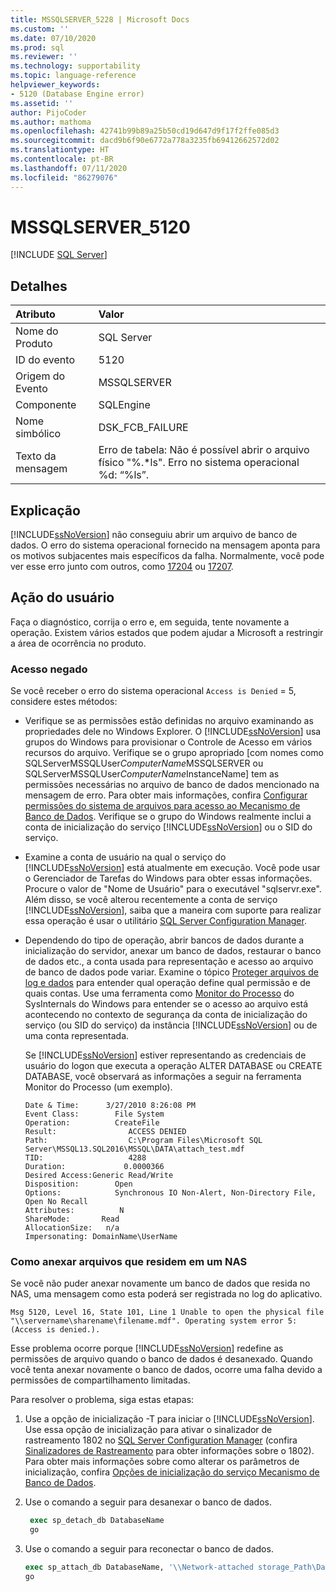 ```yaml
---
title: MSSQLSERVER_5228 | Microsoft Docs
ms.custom: ''
ms.date: 07/10/2020
ms.prod: sql
ms.reviewer: ''
ms.technology: supportability
ms.topic: language-reference
helpviewer_keywords:
- 5120 (Database Engine error)
ms.assetid: ''
author: PijoCoder
ms.author: mathoma
ms.openlocfilehash: 42741b99b89a25b50cd19d647d9f17f2ffe085d3
ms.sourcegitcommit: dacd9b6f90e6772a778a3235fb69412662572d02
ms.translationtype: HT
ms.contentlocale: pt-BR
ms.lasthandoff: 07/11/2020
ms.locfileid: "86279076"
---
```

# <a name="mssqlserver_5120"></a>MSSQLSERVER_5120
 [!INCLUDE [SQL Server](../../includes/applies-to-version/sqlserver.md)]
  
## <a name="details"></a>Detalhes  
  
| Atributo | Valor |  
| :-------- | :---- |  
|Nome do Produto|SQL Server|  
|ID do evento|5120|  
|Origem do Evento|MSSQLSERVER|  
|Componente|SQLEngine|  
|Nome simbólico|DSK_FCB_FAILURE|  
|Texto da mensagem|Erro de tabela: Não é possível abrir o arquivo físico "%.*ls". Erro no sistema operacional %d: “%ls”.|  
  
## <a name="explanation"></a>Explicação  
[!INCLUDE[ssNoVersion](../../includes/ssnoversion-md.md)] não conseguiu abrir um arquivo de banco de dados.  O erro do sistema operacional fornecido na mensagem aponta para os motivos subjacentes mais específicos da falha. Normalmente, você pode ver esse erro junto com outros, como [17204](mssqlserver-17204-database-engine-error.md) ou [17207](mssqlserver-17207-database-engine-error.md).
  
## <a name="user-action"></a>Ação do usuário  
  
  Faça o diagnóstico, corrija o erro e, em seguida, tente novamente a operação. Existem vários estados que podem ajudar a Microsoft a restringir a área de ocorrência no produto. 
  
### <a name="access-is-denied"></a>Acesso negado 
Se você receber o erro do sistema operacional `Access is Denied` = 5, considere estes métodos:
   -  Verifique se as permissões estão definidas no arquivo examinando as propriedades dele no Windows Explorer. O [!INCLUDE[ssNoVersion](../../includes/ssnoversion-md.md)] usa grupos do Windows para provisionar o Controle de Acesso em vários recursos do arquivo. Verifique se o grupo apropriado [com nomes como SQLServerMSSQLUser$ComputerName$MSSQLSERVER ou SQLServerMSSQLUser$ComputerName$InstanceName] tem as permissões necessárias no arquivo de banco de dados mencionado na mensagem de erro. Para obter mais informações, confira [Configurar permissões do sistema de arquivos para acesso ao Mecanismo de Banco de Dados](../../2014/database-engine/configure-windows/configure-file-system-permissions-for-database-engine-access.md). Verifique se o grupo do Windows realmente inclui a conta de inicialização do serviço [!INCLUDE[ssNoVersion](../../includes/ssnoversion-md.md)] ou o SID do serviço.
   -  Examine a conta de usuário na qual o serviço do [!INCLUDE[ssNoVersion](../../includes/ssnoversion-md.md)] está atualmente em execução. Você pode usar o Gerenciador de Tarefas do Windows para obter essas informações. Procure o valor de "Nome de Usuário" para o executável "sqlservr.exe". Além disso, se você alterou recentemente a conta de serviço [!INCLUDE[ssNoVersion](../../includes/ssnoversion-md.md)], saiba que a maneira com suporte para realizar essa operação é usar o utilitário [SQL Server Configuration Manager](../sql-server-configuration-manager.md). 
   -  Dependendo do tipo de operação, abrir bancos de dados durante a inicialização do servidor, anexar um banco de dados, restaurar o banco de dados etc., a conta usada para representação e acesso ao arquivo de banco de dados pode variar. Examine o tópico [Proteger arquivos de log e dados](https://docs.microsoft.com/previous-versions/sql/sql-server-2008-r2/ms189128(v=sql.105)?redirectedfrom=MSDN) para entender qual operação define qual permissão e de quais contas. Use uma ferramenta como [Monitor do Processo](https://docs.microsoft.com/sysinternals/downloads/procmon) do SysInternals do Windows para entender se o acesso ao arquivo está acontecendo no contexto de segurança da conta de inicialização do serviço (ou SID do serviço) da instância [!INCLUDE[ssNoVersion](../../includes/ssnoversion-md.md)] ou de uma conta representada.

      Se [!INCLUDE[ssNoVersion](../../includes/ssnoversion-md.md)] estiver representando as credenciais de usuário do logon que executa a operação ALTER DATABASE ou CREATE DATABASE, você observará as informações a seguir na ferramenta Monitor do Processo (um exemplo).
      
        ```
        Date & Time:      3/27/2010 8:26:08 PM
        Event Class:        File System
        Operation:          CreateFile
        Result:                ACCESS DENIED
        Path:                  C:\Program Files\Microsoft SQL Server\MSSQL13.SQL2016\MSSQL\DATA\attach_test.mdf
        TID:                   4288
        Duration:             0.0000366
        Desired Access:Generic Read/Write
        Disposition:        Open
        Options:            Synchronous IO Non-Alert, Non-Directory File, Open No Recall
        Attributes:          N
        ShareMode:       Read
        AllocationSize:   n/a
        Impersonating: DomainName\UserName
        ```
  
  
### <a name="attaching-files-that-reside-on-a-network-attached-storage"></a>Como anexar arquivos que residem em um NAS  
Se você não puder anexar novamente um banco de dados que resida no NAS, uma mensagem como esta poderá ser registrada no log do aplicativo.

`Msg 5120, Level 16, State 101, Line 1 Unable to open the physical file "\\servername\sharename\filename.mdf". Operating system error 5: (Access is denied.).`

Esse problema ocorre porque [!INCLUDE[ssNoVersion](../../includes/ssnoversion-md.md)] redefine as permissões de arquivo quando o banco de dados é desanexado. Quando você tenta anexar novamente o banco de dados, ocorre uma falha devido a permissões de compartilhamento limitadas.

Para resolver o problema, siga estas etapas:
1. Use a opção de inicialização -T para iniciar o [!INCLUDE[ssNoVersion](../../includes/ssnoversion-md.md)]. Use essa opção de inicialização para ativar o sinalizador de rastreamento 1802 no [SQL Server Configuration Manager](../sql-server-configuration-manager.md) (confira [Sinalizadores de Rastreamento](../../t-sql/database-console-commands/dbcc-traceon-transact-sql.md) para obter informações sobre o 1802). Para obter mais informações sobre como alterar os parâmetros de inicialização, confira [Opções de inicialização do serviço Mecanismo de Banco de Dados](../../database-engine/configure-windows/database-engine-service-startup-options.md).

2. Use o comando a seguir para desanexar o banco de dados.
   ```sql
    exec sp_detach_db DatabaseName
    go 
   ```

3. Use o comando a seguir para reconectar o banco de dados.
   ```sql
   exec sp_attach_db DatabaseName, '\\Network-attached storage_Path\DatabaseMDFFile.mdf', '\\Network-attached storage_Path\DatabaseLDFFile.ldf'
   go
   ```
 
